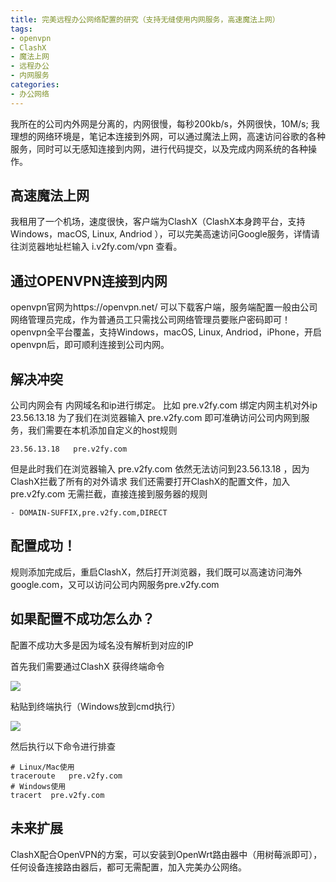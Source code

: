 ```yaml
---
title: 完美远程办公网络配置的研究（支持无缝使用内网服务，高速魔法上网）
tags: 
- openvpn
- ClashX
- 魔法上网
- 远程办公
- 内网服务
categories:
- 办公网络
---
```


我所在的公司内外网是分离的，内网很慢，每秒200kb/s，外网很快，10M/s; 
我理想的网络环境是，笔记本连接到外网，可以通过魔法上网，高速访问谷歌的各种服务，同时可以无感知连接到内网，进行代码提交，以及完成内网系统的各种操作。

## 高速魔法上网
我租用了一个机场，速度很快，客户端为ClashX（ClashX本身跨平台，支持Windows，macOS, Linux, Andriod ），可以完美高速访问Google服务，详情请往浏览器地址栏输入 i.v2fy.com/vpn 查看。

## 通过OPENVPN连接到内网

openvpn官网为https://openvpn.net/   可以下载客户端，服务端配置一般由公司网络管理员完成，作为普通员工只需找公司网络管理员要账户密码即可！ openvpn全平台覆盖，支持Windows，macOS, Linux, Andriod，iPhone，开启openvpn后，即可顺利连接到公司内网。

## 解决冲突
公司内网会有 内网域名和ip进行绑定。
比如 pre.v2fy.com  绑定内网主机对外ip  23.56.13.18
为了我们在浏览器输入 pre.v2fy.com 即可准确访问公司内网到服务，我们需要在本机添加自定义的host规则
```
23.56.13.18   pre.v2fy.com
```
但是此时我们在浏览器输入 pre.v2fy.com 依然无法访问到23.56.13.18 ，因为ClashX拦截了所有的对外请求
我们还需要打开ClashX的配置文件，加入pre.v2fy.com 无需拦截，直接连接到服务器的规则
```
- DOMAIN-SUFFIX,pre.v2fy.com,DIRECT
```


## 配置成功！


规则添加完成后，重启ClashX，然后打开浏览器，我们既可以高速访问海外google.com，又可以访问公司内网服务pre.v2fy.com

## 如果配置不成功怎么办？


配置不成功大多是因为域名没有解析到对应的IP


首先我们需要通过ClashX 获得终端命令

![](https://upload-images.jianshu.io/upload_images/3203841-9596d55e77e79de8.png?imageMogr2/auto-orient/strip%7CimageView2/2/w/1240)

粘贴到终端执行（Windows放到cmd执行）

![](https://upload-images.jianshu.io/upload_images/3203841-51549e364e273657.png?imageMogr2/auto-orient/strip%7CimageView2/2/w/1240)


然后执行以下命令进行排查

```
# Linux/Mac使用
traceroute   pre.v2fy.com
# Windows使用
tracert  pre.v2fy.com
```



## 未来扩展



ClashX配合OpenVPN的方案，可以安装到OpenWrt路由器中（用树莓派即可），任何设备连接路由器后，都可无需配置，加入完美办公网络。